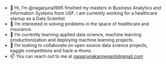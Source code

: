 - 👋 Hi, I’m @nagarjuna1995 finsihed my masters in Business Analytics and Information Systems from USF. I am currently working for a healthcare startup as a Data Scientist
- 👀 I’m interested in solving problems in the space of healthcare and insurance.
- 🌱 I’m currently learning applied data science, machine learning productionization and deploying machine learning projects.
- 💞️ I’m looking to collaborate on open source data science projects, kaggle competitions and hack-a-thons.
- 📫 You can reach out to me at nagarjunakanneganti@gmail.com

<!---
nagarjuna1995/nagarjuna1995 is a ✨ special ✨ repository because its `README.md` (this file) appears on your GitHub profile.
You can click the Preview link to take a look at your changes.
--->
